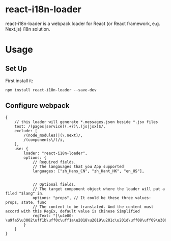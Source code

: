 # react-i18n-loader

react-i18n-loader is a webpack loader for React (or React framework, e.g. Next.js) i18n solution.

# Usage

## Set Up
First install it:
```
npm install react-i18n-loader --save-dev
```

## Configure webpack
```
{
    // this loader will generate *.messages.json beside *.jsx files
    test: /(pages|service)(.+?)\.(js|jsx)$/,
    exclude: [
        /(node_modules)|(\.next)/,
        /(components\/)/i,
    ],
    use: {
        loader: "react-i18n-loader",
        options: {
            // Required fields.
            // The langauages that you App supported
            languages: ["zh_Hans_CN", "zh_Hant_HK", "en_US"],


            // Optional fields.
            // The target component object where the loader will put a filed "$lang" in.
            options: "props", // It could be these three values: props, state, func 
            // The content to be translated. And the content must accord with this RegEx, default value is Chinese Simplified
            regText: "[\u4e00-\u9fa5\u3002\uff1b\uff0c\uff1a\u2018\u2019\u201c\u201d\uff08\uff09\u3001\uff1f\uff01\ufe15\u300a\u300b]+",
        }
    }
}
```
